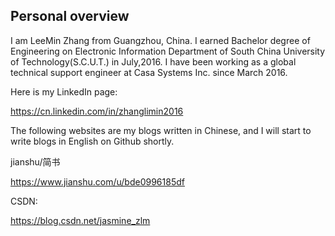 ## Personal overview 

I am LeeMin Zhang from Guangzhou, China. I earned Bachelor degree of Engineering on Electronic Information Department of South China University of Technology(S.C.U.T.) in July,2016. I have been working as a global technical support engineer at Casa Systems Inc. since March 2016. 

Here is my LinkedIn page:   

https://cn.linkedin.com/in/zhanglimin2016

The following websites are my blogs written in Chinese, and I will start to write blogs in English on Github shortly. 

jianshu/简书   

https://www.jianshu.com/u/bde0996185df

CSDN:    

https://blog.csdn.net/jasmine_zlm
